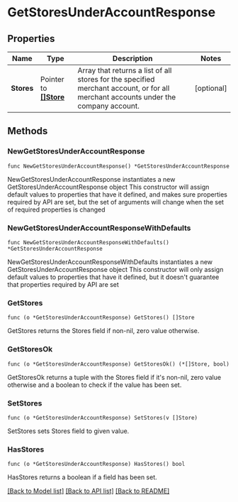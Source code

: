 # GetStoresUnderAccountResponse

## Properties

Name | Type | Description | Notes
------------ | ------------- | ------------- | -------------
**Stores** | Pointer to [**[]Store**](Store.md) | Array that returns a list of all stores for the specified merchant account, or for all merchant accounts under the company account. | [optional] 

## Methods

### NewGetStoresUnderAccountResponse

`func NewGetStoresUnderAccountResponse() *GetStoresUnderAccountResponse`

NewGetStoresUnderAccountResponse instantiates a new GetStoresUnderAccountResponse object
This constructor will assign default values to properties that have it defined,
and makes sure properties required by API are set, but the set of arguments
will change when the set of required properties is changed

### NewGetStoresUnderAccountResponseWithDefaults

`func NewGetStoresUnderAccountResponseWithDefaults() *GetStoresUnderAccountResponse`

NewGetStoresUnderAccountResponseWithDefaults instantiates a new GetStoresUnderAccountResponse object
This constructor will only assign default values to properties that have it defined,
but it doesn't guarantee that properties required by API are set

### GetStores

`func (o *GetStoresUnderAccountResponse) GetStores() []Store`

GetStores returns the Stores field if non-nil, zero value otherwise.

### GetStoresOk

`func (o *GetStoresUnderAccountResponse) GetStoresOk() (*[]Store, bool)`

GetStoresOk returns a tuple with the Stores field if it's non-nil, zero value otherwise
and a boolean to check if the value has been set.

### SetStores

`func (o *GetStoresUnderAccountResponse) SetStores(v []Store)`

SetStores sets Stores field to given value.

### HasStores

`func (o *GetStoresUnderAccountResponse) HasStores() bool`

HasStores returns a boolean if a field has been set.


[[Back to Model list]](../README.md#documentation-for-models) [[Back to API list]](../README.md#documentation-for-api-endpoints) [[Back to README]](../README.md)


